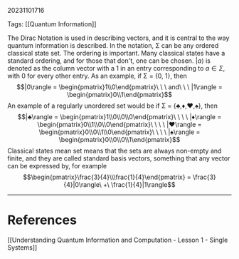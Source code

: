 20231101716

Tags: [[Quantum Information]]

The Dirac Notation is used in describing vectors, and it is central to the way quantum information is described. In the notation, Σ can be any ordered classical state set. The ordering is important. Many classical states have a standard ordering, and for those that don't, one can be chosen. 
$|a\rangle$ is denoted as the column vector with a 1 in an entry corresponding to $a \in Σ$, with 0 for every other entry. 
As an example, if Σ = {0, 1}, then $$|0\rangle = \begin{pmatrix}1\\0\end{pmatrix}\ \ \ and\ \ \ |1\rangle = \begin{pmatrix}0\\1\end{pmatrix}$$
An example of a regularly unordered set would be if Σ = {♣,♦,♥,♠}, then
$$|♣\rangle = \begin{pmatrix}1\\0\\0\\0\end{pmatrix}\ \ \ \ |♦\rangle = \begin{pmatrix}0\\1\\0\\0\end{pmatrix}\ \ \ \ |♥\rangle = \begin{pmatrix}0\\0\\1\\0\end{pmatrix}\ \ \ \ |♠\rangle = \begin{pmatrix}0\\0\\0\\1\end{pmatrix}$$
Classical states mean set means that the sets are always non-empty and finite, and they are called standard basis vectors, something that any vector can be expressed by, for example $$\begin{pmatrix}\frac{3}{4}\\\frac{1}{4}\end{pmatrix} = \frac{3}{4}|0\rangle\ +\ \frac{1}{4}|1\rangle$$
___
# References
[[Understanding Quantum Information and Computation - Lesson 1 - Single Systems]]